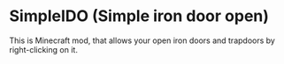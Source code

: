 # SimpleIDO (Simple iron door open)
This is Minecraft mod, that allows your open iron doors and trapdoors by
right-clicking on it.